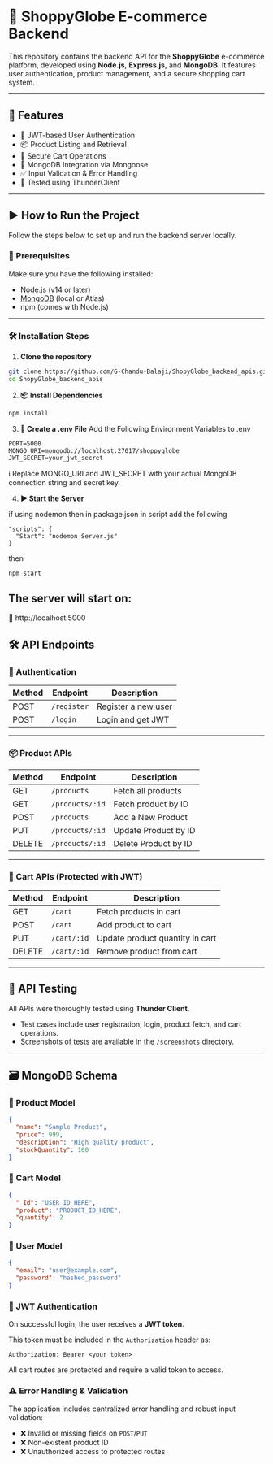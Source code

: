 # 🛒 ShoppyGlobe E-commerce Backend

This repository contains the backend API for the **ShoppyGlobe** e-commerce platform, developed using **Node.js**, **Express.js**, and **MongoDB**. It features user authentication, product management, and a secure shopping cart system.

---

## 🚀 Features

- 🔐 JWT-based User Authentication
- 📦 Product Listing and Retrieval
- 🛒 Secure Cart Operations
- 🧾 MongoDB Integration via Mongoose
- ✅ Input Validation & Error Handling
- 🧪 Tested using ThunderClient

---

## ▶️ How to Run the Project

Follow the steps below to set up and run the backend server locally.

### 🔧 Prerequisites

Make sure you have the following installed:

- [Node.js](https://nodejs.org/) (v14 or later)
- [MongoDB](https://www.mongodb.com/) (local or Atlas)
- npm (comes with Node.js)

---

### 🛠️ Installation Steps

1. **Clone the repository**

```bash
git clone https://github.com/G-Chandu-Balaji/ShopyGlobe_backend_apis.git
cd ShopyGlobe_backend_apis
```

2. **📦 Install Dependencies**

```bash
npm install
```

3. **📁 Create a .env File**
   Add the Following Environment Variables to .env

```
PORT=5000
MONGO_URI=mongodb://localhost:27017/shoppyglobe
JWT_SECRET=your_jwt_secret
```

ℹ️ Replace MONGO_URI and JWT_SECRET with your actual MongoDB connection string and secret key.

4. **▶️ Start the Server**

if using nodemon then in package.json in script add the following

```
"scripts": {
  "Start": "nodemon Server.js"
}
```

then

```bash
npm start
```

## The server will start on:

📍 http://localhost:5000

## 🛠️ API Endpoints

### 🔐 Authentication

| Method | Endpoint    | Description         |
| ------ | ----------- | ------------------- |
| POST   | `/register` | Register a new user |
| POST   | `/login`    | Login and get JWT   |

---

### 📦 Product APIs

| Method | Endpoint        | Description          |
| ------ | --------------- | -------------------- |
| GET    | `/products`     | Fetch all products   |
| GET    | `/products/:id` | Fetch product by ID  |
| POST   | `/products`     | Add a New Product    |
| PUT    | `/products/:id` | Update Product by ID |
| DELETE | `/products/:id` | Delete Product by ID |

---

### 🛒 Cart APIs (Protected with JWT)

| Method | Endpoint    | Description                     |
| ------ | ----------- | ------------------------------- |
| GET    | `/cart`     | Fetch products in cart          |
| POST   | `/cart`     | Add product to cart             |
| PUT    | `/cart/:id` | Update product quantity in cart |
| DELETE | `/cart/:id` | Remove product from cart        |

---

## 🧪 API Testing

All APIs were thoroughly tested using **Thunder Client**.

- Test cases include user registration, login, product fetch, and cart operations.
- Screenshots of tests are available in the `/screenshots` directory.

---

## 🗃️ MongoDB Schema

### 🧾 Product Model

```json
{
  "name": "Sample Product",
  "price": 999,
  "description": "High quality product",
  "stockQuantity": 100
}
```

### 🛒 Cart Model

```json
{
  "_Id": "USER_ID_HERE",
  "product": "PRODUCT_ID_HERE",
  "quantity": 2
}
```

### 👤 User Model

```json
{
  "email": "user@example.com",
  "password": "hashed_password"
}
```

### 🔐 JWT Authentication

On successful login, the user receives a **JWT token**.

This token must be included in the `Authorization` header as:

```http
Authorization: Bearer <your_token>
```

All cart routes are protected and require a valid token to access.

### ⚠️ Error Handling & Validation

The application includes centralized error handling and robust input validation:

- ❌ Invalid or missing fields on `POST`/`PUT`
- ❌ Non-existent product ID
- ❌ Unauthorized access to protected routes
